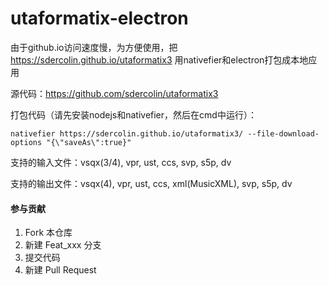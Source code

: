 # utaformatix-electron

由于github.io访问速度慢，为方便使用，把 https://sdercolin.github.io/utaformatix3 用nativefier和electron打包成本地应用

源代码：https://github.com/sdercolin/utaformatix3

打包代码（请先安装nodejs和nativefier，然后在cmd中运行）：
```
nativefier https://sdercolin.github.io/utaformatix3/ --file-download-options "{\"saveAs\":true}"
```

支持的输入文件：vsqx(3/4), vpr, ust, ccs, svp, s5p, dv

支持的输出文件：vsqx(4), vpr, ust, ccs, xml(MusicXML), svp, s5p, dv

#### 参与贡献

1.  Fork 本仓库
2.  新建 Feat_xxx 分支
3.  提交代码
4.  新建 Pull Request
